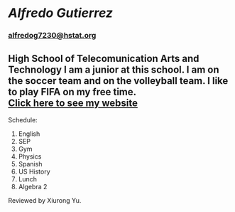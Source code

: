 # _**Alfredo Gutierrez**_   
### alfredog7230@hstat.org
High School of Telecomunication Arts and Technology
I am a junior at this school. I am on the soccer team and on the volleyball team. I like to play FIFA on my free time.   
[Click here to see my website](https://sites.google.com/a/hstat.org/alfredog7230sep11/)
---
Schedule:
1. English
2. SEP
3. Gym
4. Physics
5. Spanish
6. US History
7. Lunch
8. Algebra 2

Reviewed by Xiurong Yu.